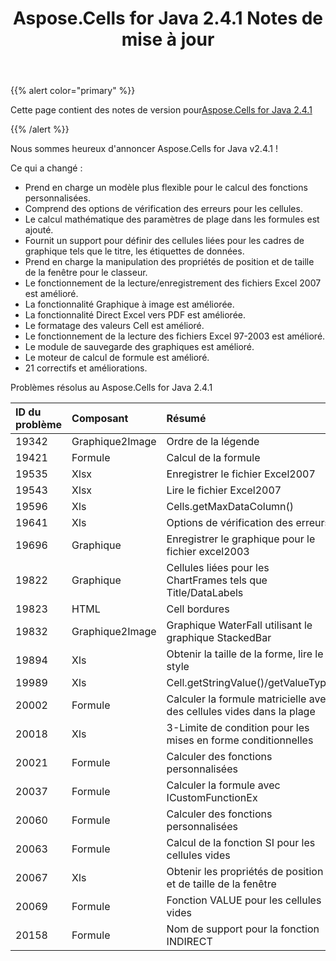 ﻿---
title: Aspose.Cells for Java 2.4.1 Notes de mise à jour
type: docs
weight: 30
url: /fr/java/aspose-cells-for-java-2-4-1-release-notes/
---
{{% alert color="primary" %}} 

 Cette page contient des notes de version pour[Aspose.Cells for Java 2.4.1](https://downloads.aspose.com/cells/java/new-releases/aspose.cells-for-java-2.4.1/)

{{% /alert %}} 

Nous sommes heureux d'annoncer Aspose.Cells for Java v2.4.1 !

 Ce qui a changé :

- Prend en charge un modèle plus flexible pour le calcul des fonctions personnalisées.
- Comprend des options de vérification des erreurs pour les cellules.
- Le calcul mathématique des paramètres de plage dans les formules est ajouté.
- Fournit un support pour définir des cellules liées pour les cadres de graphique tels que le titre, les étiquettes de données.
- Prend en charge la manipulation des propriétés de position et de taille de la fenêtre pour le classeur.
- Le fonctionnement de la lecture/enregistrement des fichiers Excel 2007 est amélioré.
- La fonctionnalité Graphique à image est améliorée.
- La fonctionnalité Direct Excel vers PDF est améliorée.
- Le formatage des valeurs Cell est amélioré.
- Le fonctionnement de la lecture des fichiers Excel 97-2003 est amélioré.
- Le module de sauvegarde des graphiques est amélioré.
- Le moteur de calcul de formule est amélioré.
- 21 correctifs et améliorations.

 Problèmes résolus au Aspose.Cells for Java 2.4.1

|**ID du problème** |**Composant** |**Résumé** |
|:- |:- |:- |
|19342 | Graphique2Image| Ordre de la légende|
|19421 | Formule| Calcul de la formule|
|19535 | Xlsx| Enregistrer le fichier Excel2007|
|19543 | Xlsx| Lire le fichier Excel2007|
|19596 | Xls| Cells.getMaxDataColumn()|
|19641 | Xls| Options de vérification des erreurs|
|19696 | Graphique|Enregistrer le graphique pour le fichier excel2003|
|19822 | Graphique| Cellules liées pour les ChartFrames tels que Title/DataLabels|
|19823 | HTML| Cell bordures|
|19832 | Graphique2Image| Graphique WaterFall utilisant le graphique StackedBar|
|19894 | Xls| Obtenir la taille de la forme, lire le style|
|19989 | Xls| Cell.getStringValue()/getValueType|
|20002 | Formule| Calculer la formule matricielle avec des cellules vides dans la plage|
|20018 | Xls| 3-Limite de condition pour les mises en forme conditionnelles|
|20021 | Formule| Calculer des fonctions personnalisées|
|20037 | Formule| Calculer la formule avec ICustomFunctionEx|
|20060 | Formule| Calculer des fonctions personnalisées|
|20063 | Formule| Calcul de la fonction SI pour les cellules vides|
|20067 | Xls| Obtenir les propriétés de position et de taille de la fenêtre|
|20069 | Formule| Fonction VALUE pour les cellules vides|
|20158 | Formule| Nom de support pour la fonction INDIRECT|

